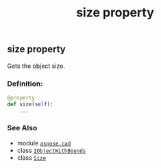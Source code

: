 ﻿---
title: size property
second_title: Aspose.CAD for Python via .NET API References
description: 
type: docs
weight: 50
url: /python-net/aspose.cad/iobjectwithbounds/size/
is_root: false
---

## size property


Gets the object size.
### Definition:
```python
@property
def size(self):
    ...
```

### See Also
* module [`aspose.cad`](../../)
* class [`IObjectWithBounds`](/cad/python-net/aspose.cad/iobjectwithbounds)
* class [`Size`](/cad/python-net/aspose.cad/size)

